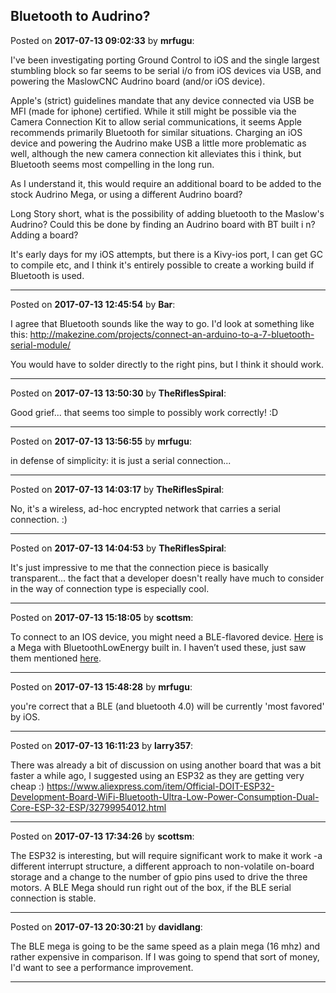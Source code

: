 ## Bluetooth to Audrino?
Posted on **2017-07-13 09:02:33** by **mrfugu**:

I've been investigating porting Ground Control to iOS and the single largest stumbling block so far seems to be serial i/o from iOS devices via USB, and powering the MaslowCNC Audrino board (and/or iOS device).

Apple's (strict) guidelines mandate that any device connected via USB be MFI (made for iphone) certified. While it still might be possible via the Camera Connection Kit to allow serial communications, it seems Apple recommends primarily Bluetooth for similar situations. Charging an iOS device and powering the Audrino make USB a little more problematic as well, although the new camera connection kit alleviates this i think, but  Bluetooth seems most compelling in the long run.

As I understand it, this would require an additional board to be added to the stock Audrino Mega, or using a different Audrino board?

Long Story short, what is the possibility of adding bluetooth to the Maslow's Audrino? Could this be done by finding an Audrino board with BT built i n? Adding a board? 

It's early days for my iOS attempts, but there is a Kivy-ios port, I can get GC to compile etc, and I think it's entirely possible to create a working build if Bluetooth is used.

---

Posted on **2017-07-13 12:45:54** by **Bar**:

I agree that Bluetooth sounds like the way to go. I'd look at something like this: http://makezine.com/projects/connect-an-arduino-to-a-7-bluetooth-serial-module/

You would have to solder directly to the right pins, but I think it should work.

---

Posted on **2017-07-13 13:50:30** by **TheRiflesSpiral**:

Good grief... that seems too simple to possibly work correctly! :D

---

Posted on **2017-07-13 13:56:55** by **mrfugu**:

in defense of simplicity: it is just a serial connection...

---

Posted on **2017-07-13 14:03:17** by **TheRiflesSpiral**:

No, it's a wireless, ad-hoc encrypted network that carries a serial connection. :)

---

Posted on **2017-07-13 14:04:53** by **TheRiflesSpiral**:

It's just impressive to me that the connection piece is basically transparent... the fact that a developer doesn't really have much to consider in the way of connection type is especially cool.

---

Posted on **2017-07-13 15:18:05** by **scottsm**:

To connect to an IOS device, you might need a BLE-flavored device. [Here](https://tronixlabs.com.au/arduino/boards/mega/bluno-mega-2560-bluetooth-le-with-arduino-mega-australia/) is a Mega with BluetoothLowEnergy built in. I haven’t used these, just saw them mentioned [here](http://www.instructables.com/id/Tutorial-Using-HC06-Bluetooth-to-Serial-Wireless-U/).

---

Posted on **2017-07-13 15:48:28** by **mrfugu**:

you're correct that a BLE (and bluetooth 4.0) will be currently 'most favored' by iOS.

---

Posted on **2017-07-13 16:11:23** by **larry357**:

There was already a bit of discussion on using another board that was a bit faster a while ago, I suggested using an ESP32 as they are getting very cheap :) https://www.aliexpress.com/item/Official-DOIT-ESP32-Development-Board-WiFi-Bluetooth-Ultra-Low-Power-Consumption-Dual-Core-ESP-32-ESP/32799954012.html

---

Posted on **2017-07-13 17:34:26** by **scottsm**:

The ESP32 is interesting, but will require significant work to make it work -a  different interrupt structure, a different approach to non-volatile on-board storage and a change to the number of gpio pins used to drive the three motors. A BLE Mega should run right out of the box, if the BLE serial connection is stable.

---

Posted on **2017-07-13 20:30:21** by **davidlang**:

The BLE mega is going to be the same speed as a plain mega (16 mhz) and rather expensive in comparison. If I was going to spend that sort of money, I'd want to see a performance improvement.

---

